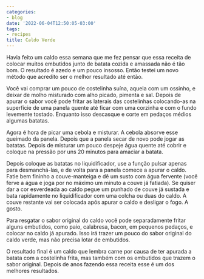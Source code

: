 ```yaml
---
categories:
- blog
date: '2022-06-04T12:50:05-03:00'
tags:
- recipes
title: Caldo Verde
---
```


Havia feito um caldo essa semana que me fez pensar que essa receita de colocar muitos embutidos junto de batata cozida e amassada não é tão bom. O resultado é azedo e um pouco insosso. Então testei um novo método que acredito ser o melhor resultado até então.

Você vai comprar um pouco de costelinha suína, aquela com um ossinho, e deixar de molho misturado com alho picado, pimenta e sal. Depois de apurar o sabor você pode fritar as laterais das costelinhas colocando-as na superfície de uma panela quente até ficar com uma corzinha e com o fundo levemente tostado. Enquanto isso descasque e corte em pedaços médios algumas batatas.

Agora é hora de picar uma cebola e misturar. A cebola absorve esse queimado da panela. Depois que a panela secar de novo pode jogar as batatas. Depois de misturar um pouco despeje água quente até cobrir e coloque na pressão por uns 20 minutos para amaciar a batata.

Depois coloque as batatas no liquidificador, use a função pulsar apenas para desmanchá-las, e de volta para a panela comece a apurar o caldo. Fatie bem fininho a couve-manteiga e dê um susto com água fervente (você ferve a água e joga por no máximo um minuto a couve já fatiada). Se quiser dar a cor esverdeada ao caldo pegue um punhado de couve já sustada e bata rapidamente no liquidificador com uma colcha ou duas do caldo. A couve restante vai ser colocada após apurar o caldo e desligar o fogo. A gosto.

Para resgatar o sabor original do caldo você pode separadamente fritar alguns embutidos, como paio, calabresa, bacon, em pequenos pedaços, e colocar no caldo já apurado. Isso irá trazer um pouco do sabor original do caldo verde, mas não precisa lotar de embutidos.

O resultado final é um caldo que lembra carne por causa de ter apurada a batata com a costelinha frita, mas também com os embutidos que trazem o sabor original. Depois de anos fazendo essa receita esse é um dos melhores resultados.
